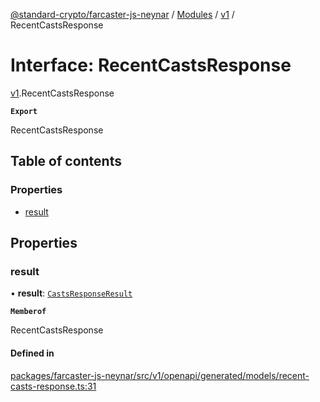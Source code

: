 [@standard-crypto/farcaster-js-neynar](../README.md) / [Modules](../modules.md) / [v1](../modules/v1.md) / RecentCastsResponse

# Interface: RecentCastsResponse

[v1](../modules/v1.md).RecentCastsResponse

**`Export`**

RecentCastsResponse

## Table of contents

### Properties

- [result](v1.RecentCastsResponse.md#result)

## Properties

### result

• **result**: [`CastsResponseResult`](v1.CastsResponseResult.md)

**`Memberof`**

RecentCastsResponse

#### Defined in

[packages/farcaster-js-neynar/src/v1/openapi/generated/models/recent-casts-response.ts:31](https://github.com/standard-crypto/farcaster-js/blob/main/packages/farcaster-js-neynar/src/v1/openapi/generated/models/recent-casts-response.ts#L31)
